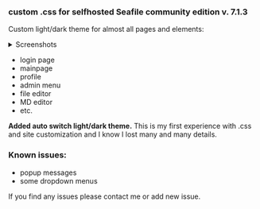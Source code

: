 
### custom .css for selfhosted Seafile community edition v. 7.1.3

Custom light/dark theme for almost all pages and elements:

<details>
  <summary>Screenshots</summary>
  
![](https://raw.githubusercontent.com/u-alexey/seafile_ce-edition_dark_theme/master/Screenshot_page.png)

![](https://raw.githubusercontent.com/u-alexey/seafile_ce-edition_dark_theme/master/Screenshot_page1.png)

![](https://raw.githubusercontent.com/u-alexey/seafile_ce-edition_dark_theme/master/Screenshot_css.png)

![](https://raw.githubusercontent.com/u-alexey/seafile_ce-edition_dark_theme/master/Screenshot_md.png)

</details>

* login page
* mainpage
* profile
* admin menu
* file editor
* MD editor
*  etc.

**Added auto switch light/dark theme.**
This is my first experience with .css and site customization and I know I lost many and many details.

### Known issues:

* popup messages
* some dropdown menus

If you find any issues please contact me or add new issue.
